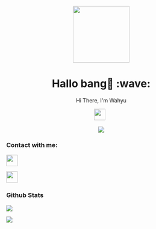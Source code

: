 <p align="center">
<img src="https://avatars.githubusercontent.com/Wahyubotz78" width="150" height="150"/>
</p>
<h1 align='center'>Hallo bang👋 :wave:</h1>
<p align='center'>Hi There, I'm Wahyu</p>
<p align='center'>
<a href="https://instagram.com/melcanz.io"><img height="30" src="https://storage.caliph71.xyz/img/instagram.svg"></a>&nbsp;&nbsp;
</p>
 
 
 <p align="center">
 <img src="https://komarev.com/ghpvc/?username=Wahyubotz78&color=blue&label=Profile Views" />
 </p>

<h3 align="left">Contact with me:</h3>
<p align="left"><a href="https://instagram.com/melcanz.io" target="blank"><img align="center" src="https://storage.caliph71.xyz/img/instagram.svg" height="30" width="30" /></a>
<p align="left"><a href="https://Wa.me/6283890284607" target="blank"><img align="center" src="https://storage.caliph71.xyz/img/whatsapp.svg" height="30" width="30" /></a>
</p>

<h3 align="left">Github Stats</h3>
<p align="left">
<img src="https://github-readme-stats.vercel.app/api?username=xmell91&bg_color=30,e96443,904e95&title_color=fff&text_color=fff&count_private=true&include_all_commits=true&icon_color=fff&hide_border=false&show_icons=falze" /></a>
</p> 

<p align="left">
  <a href="https://github.com/Xmell91"><img src="https://github-readme-stats.vercel.app/api/top-langs?username=xmell91&bg_color=30,e96443,904e95&title_color=fff&text_color=fff&hide_border=true&hide_title=false&show_icons=true&layout=compact&langs_count=10" /></a>
</p>
